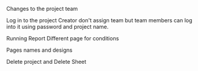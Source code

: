 Changes to the project team

Log in to the project
Creator don't assign team but team members can log into it using password and project name.

Running Report
Different page for conditions

Pages names and designs

Delete project and Delete Sheet

